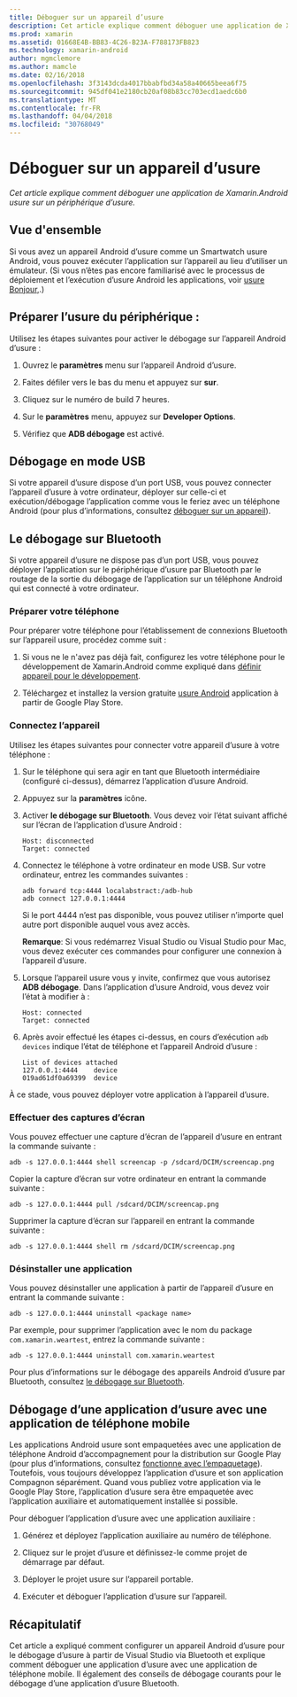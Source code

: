 ```yaml
---
title: Déboguer sur un appareil d’usure
description: Cet article explique comment déboguer une application de Xamarin.Android usure sur un périphérique d’usure.
ms.prod: xamarin
ms.assetid: 01668E4B-BB83-4C26-B23A-F788173FB823
ms.technology: xamarin-android
author: mgmclemore
ms.author: mamcle
ms.date: 02/16/2018
ms.openlocfilehash: 3f3143dcda4017bbabfbd34a58a40665beea6f75
ms.sourcegitcommit: 945df041e2180cb20af08b83cc703ecd1aedc6b0
ms.translationtype: MT
ms.contentlocale: fr-FR
ms.lasthandoff: 04/04/2018
ms.locfileid: "30768049"
---
```

# <a name="debug-on-a-wear-device"></a>Déboguer sur un appareil d’usure

_Cet article explique comment déboguer une application de Xamarin.Android usure sur un périphérique d’usure._


## <a name="overview"></a>Vue d'ensemble

Si vous avez un appareil Android d’usure comme un Smartwatch usure Android, vous pouvez exécuter l’application sur l’appareil au lieu d’utiliser un émulateur. (Si vous n’êtes pas encore familiarisé avec le processus de déploiement et l’exécution d’usure Android les applications, voir [usure Bonjour,](~/android/wear/get-started/hello-wear.md).)

## <a name="prepare-the-wear-device"></a>Préparer l’usure du périphérique :

Utilisez les étapes suivantes pour activer le débogage sur l’appareil Android d’usure :

1.  Ouvrez le **paramètres** menu sur l’appareil Android d’usure.

2.  Faites défiler vers le bas du menu et appuyez sur **sur**.

3.  Cliquez sur le numéro de build 7 heures.

4.  Sur le **paramètres** menu, appuyez sur **Developer Options**.

5.  Vérifiez que **ADB débogage** est activé.


## <a name="debugging-over-usb"></a>Débogage en mode USB

Si votre appareil d’usure dispose d’un port USB, vous pouvez connecter l’appareil d’usure à votre ordinateur, déployer sur celle-ci et exécution/débogage l’application comme vous le feriez avec un téléphone Android (pour plus d’informations, consultez [déboguer sur un appareil](~/android/deploy-test/debugging/debug-on-device.md)).


## <a name="debugging-over-bluetooth"></a>Le débogage sur Bluetooth

Si votre appareil d’usure ne dispose pas d’un port USB, vous pouvez déployer l’application sur le périphérique d’usure par Bluetooth par le routage de la sortie du débogage de l’application sur un téléphone Android qui est connecté à votre ordinateur. 

### <a name="prepare-your-phone"></a>Préparer votre téléphone

Pour préparer votre téléphone pour l’établissement de connexions Bluetooth sur l’appareil usure, procédez comme suit : 

1.  Si vous ne le n'avez pas déjà fait, configurez les votre téléphone pour le développement de Xamarin.Android comme expliqué dans [définir appareil pour le développement](~/android/get-started/installation/set-up-device-for-development.md).

2.  Téléchargez et installez la version gratuite [usure Android](https://play.google.com/store/apps/details?id=com.google.android.wearable.app) application à partir de Google Play Store.

### <a name="connect-the-device"></a>Connectez l’appareil

Utilisez les étapes suivantes pour connecter votre appareil d’usure à votre téléphone :

1.  Sur le téléphone qui sera agir en tant que Bluetooth intermédiaire (configuré ci-dessus), démarrez l’application d’usure Android. 

2.  Appuyez sur la **paramètres** icône.

3.  Activer **le débogage sur Bluetooth**. Vous devez voir l’état suivant affiché sur l’écran de l’application d’usure Android :

        Host: disconnected
        Target: connected

4.  Connectez le téléphone à votre ordinateur en mode USB. Sur votre ordinateur, entrez les commandes suivantes :

    ```shell
    adb forward tcp:4444 localabstract:/adb-hub
    adb connect 127.0.0.1:4444
    ```

    Si le port 4444 n’est pas disponible, vous pouvez utiliser n’importe quel autre port disponible auquel vous avez accès. 

    **Remarque**: Si vous redémarrez Visual Studio ou Visual Studio pour Mac, vous devez exécuter ces commandes pour configurer une connexion à l’appareil d’usure.

5.  Lorsque l’appareil usure vous y invite, confirmez que vous autorisez **ADB débogage**. Dans l’application d’usure Android, vous devez voir l’état à modifier à :

        Host: connected
        Target: connected

6.  Après avoir effectué les étapes ci-dessus, en cours d’exécution `adb devices` indique l’état de téléphone et l’appareil Android d’usure :

        List of devices attached
        127.0.0.1:4444    device
        019ad61df0a69399  device

À ce stade, vous pouvez déployer votre application à l’appareil d’usure.

<a name="screenshots" />

### <a name="taking-screenshots"></a>Effectuer des captures d’écran

Vous pouvez effectuer une capture d’écran de l’appareil d’usure en entrant la commande suivante : 

```shell
adb -s 127.0.0.1:4444 shell screencap -p /sdcard/DCIM/screencap.png
```

Copier la capture d’écran sur votre ordinateur en entrant la commande suivante :

```shell
adb -s 127.0.0.1:4444 pull /sdcard/DCIM/screencap.png
```

Supprimer la capture d’écran sur l’appareil en entrant la commande suivante :

```shell
adb -s 127.0.0.1:4444 shell rm /sdcard/DCIM/screencap.png
```


### <a name="uninstalling-an-app"></a>Désinstaller une application

Vous pouvez désinstaller une application à partir de l’appareil d’usure en entrant la commande suivante :

```shell
adb -s 127.0.0.1:4444 uninstall <package name>
```

Par exemple, pour supprimer l’application avec le nom du package `com.xamarin.weartest`, entrez la commande suivante :

```shell
adb -s 127.0.0.1:4444 uninstall com.xamarin.weartest
```

Pour plus d’informations sur le débogage des appareils Android d’usure par Bluetooth, consultez [le débogage sur Bluetooth](https://developer.android.com/training/wearables/apps/bt-debugging.html).


## <a name="debugging-a-wear-app-with-a-companion-phone-app"></a>Débogage d’une application d’usure avec une application de téléphone mobile

Les applications Android usure sont empaquetées avec une application de téléphone Android d’accompagnement pour la distribution sur Google Play (pour plus d’informations, consultez [fonctionne avec l’empaquetage](~/android/wear/deploy-test/packaging.md)). Toutefois, vous toujours développez l’application d’usure et son application Compagnon séparément. Quand vous publiez votre application via le Google Play Store, l’application d’usure sera être empaquetée avec l’application auxiliaire et automatiquement installée si possible.

Pour déboguer l’application d’usure avec une application auxiliaire : 

1.  Générez et déployez l’application auxiliaire au numéro de téléphone.

2.  Cliquez sur le projet d’usure et définissez-le comme projet de démarrage par défaut.

3.  Déployer le projet usure sur l’appareil portable.

4.  Exécuter et déboguer l’application d’usure sur l’appareil.

 
## <a name="summary"></a>Récapitulatif

Cet article a expliqué comment configurer un appareil Android d’usure pour le débogage d’usure à partir de Visual Studio via Bluetooth et explique comment déboguer une application d’usure avec une application de téléphone mobile. Il également des conseils de débogage courants pour le débogage d’une application d’usure Bluetooth.

